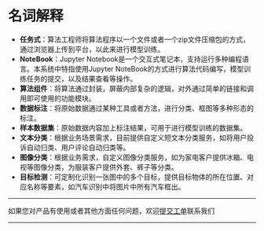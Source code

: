 # 名词解释

 - **任务式**：算法工程师将算法程序以一个文件或者一个zip文件压缩包的方式，通过浏览器上传到平台，以此来进行模型训练。
 - **NoteBook**：Jupyter Notebook是一个交互式笔记本，支持运行多种编程语言。本系统中特指使用Jupyter NoteBook的方式进行算法代码编写，模型训练任务的提交，以及结果查看等操作。
 - **算法组件**：将算法通过封装，屏蔽内部复杂的逻辑，对外通过简单的链接和调用即可使用的功能模块。
 - **数据标注**：将原始数据通过某种工具或者方法，进行分类、框图等多种形态的标注。
 - **样本数据集**：原始数据内容加上标注结果，可用于进行模型训练的数据集。
 - **文本分类**：根据业务场景需求，目前提供自定义短文本分类服务，如将用户投诉自动归类、用户评论自动归类等。
 - **图像分类**：根据业务需求，自定义图像分类服务，如为家电客户提供冰箱、电视等图像分类，为服装客户提供外套、裤子等分类。
 - **目标检测**：可定制化识别一张图中的多个目标，提供目标物体的所在位置、对应名称等要素，如汽车识别中将图片中所有汽车框出。


---

如果您对产品有使用或者其他方面任何问题，欢迎[提交工单](http://neuhub.jd.com/workorder/init/2/NeuFoundry%E7%A5%9E%E9%93%B8%E5%B9%B3%E5%8F%B0)联系我们

---